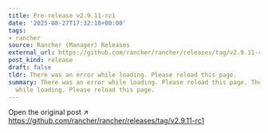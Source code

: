 ```yaml
---
title: Pre-release v2.9.11-rc1
date: '2025-08-27T17:32:18+00:00'
tags:
- rancher
source: Rancher (Manager) Releases
external_url: https://github.com/rancher/rancher/releases/tag/v2.9.11-rc1
post_kind: release
draft: false
tldr: There was an error while loading. Please reload this page.
summary: There was an error while loading. Please reload this page. There was an error
  while loading. Please reload this page.
---
```

Open the original post ↗ https://github.com/rancher/rancher/releases/tag/v2.9.11-rc1
